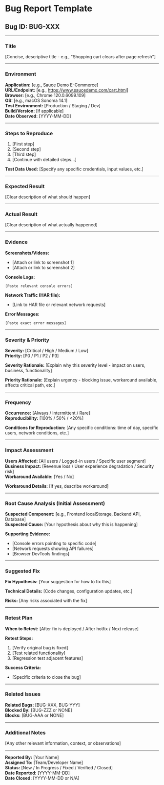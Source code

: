 # Bug Report Template

## Bug ID: BUG-XXX

---

### Title
[Concise, descriptive title - e.g., "Shopping cart clears after page refresh"]

---

### Environment

**Application:** [e.g., Sauce Demo E-Commerce]  
**URL/Endpoint:** [e.g., https://www.saucedemo.com/cart.html]  
**Browser:** [e.g., Chrome 120.0.6099.109]  
**OS:** [e.g., macOS Sonoma 14.1]  
**Test Environment:** [Production / Staging / Dev]  
**Build/Version:** [if applicable]  
**Date Observed:** [YYYY-MM-DD]

---

### Steps to Reproduce

1. [First step]
2. [Second step]
3. [Third step]
4. [Continue with detailed steps...]

**Test Data Used:** [Specify any specific credentials, input values, etc.]

---

### Expected Result

[Clear description of what should happen]

---

### Actual Result

[Clear description of what actually happened]

---

### Evidence

**Screenshots/Videos:**
- [Attach or link to screenshot 1]
- [Attach or link to screenshot 2]

**Console Logs:**
```
[Paste relevant console errors]
```

**Network Traffic (HAR file):**
- [Link to HAR file or relevant network requests]

**Error Messages:**
```
[Paste exact error messages]
```

---

### Severity & Priority

**Severity:** [Critical / High / Medium / Low]  
**Priority:** [P0 / P1 / P2 / P3]

**Severity Rationale:**
[Explain why this severity level - impact on users, business, functionality]

**Priority Rationale:**
[Explain urgency - blocking issue, workaround available, affects critical path, etc.]

---

### Frequency

**Occurrence:** [Always / Intermittent / Rare]  
**Reproducibility:** [100% / 50% / <20%]

**Conditions for Reproduction:**
[Any specific conditions: time of day, specific users, network conditions, etc.]

---

### Impact Assessment

**Users Affected:** [All users / Logged-in users / Specific user segment]  
**Business Impact:** [Revenue loss / User experience degradation / Security risk]  
**Workaround Available:** [Yes / No]

**Workaround Details:**
[If yes, describe workaround]

---

### Root Cause Analysis (Initial Assessment)

**Suspected Component:** [e.g., Frontend localStorage, Backend API, Database]  
**Suspected Cause:** [Your hypothesis about why this is happening]

**Supporting Evidence:**
- [Console errors pointing to specific code]
- [Network requests showing API failures]
- [Browser DevTools findings]

---

### Suggested Fix

**Fix Hypothesis:** [Your suggestion for how to fix this]

**Technical Details:**
[Code changes, configuration updates, etc.]

**Risks:**
[Any risks associated with the fix]

---

### Retest Plan

**When to Retest:** [After fix is deployed / After hotfix / Next release]

**Retest Steps:**
1. [Verify original bug is fixed]
2. [Test related functionality]
3. [Regression test adjacent features]

**Success Criteria:**
- [Specific criteria to close the bug]

---

### Related Issues

**Related Bugs:** [BUG-XXX, BUG-YYY]  
**Blocked By:** [BUG-ZZZ or NONE]  
**Blocks:** [BUG-AAA or NONE]

---

### Additional Notes

[Any other relevant information, context, or observations]

---

**Reported By:** [Your Name]  
**Assigned To:** [Team/Developer Name]  
**Status:** [New / In Progress / Fixed / Verified / Closed]  
**Date Reported:** [YYYY-MM-DD]  
**Date Closed:** [YYYY-MM-DD or N/A]
